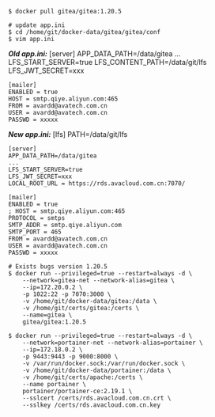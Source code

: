 <!--
@author: harold.duan
@date: 23-11-02
@memo: Notes logging
-->

```
$ docker pull gitea/gitea:1.20.5

# update app.ini
$ cd /home/git/docker-data/gitea/gitea/conf
$ vim app.ini
```

***Old app.ini:***
    [server]
    APP_DATA_PATH=/data/gitea
    ...
    LFS_START_SERVER=true
    LFS_CONTENT_PATH=/data/git/lfs
    LFS_JWT_SECRET=xxx

    [mailer]
    ENABLED = true
    HOST = smtp.qiye.aliyun.com:465
    FROM = avardd@avatech.com.cn
    USER = avardd@avatech.com.cn
    PASSWD = xxxxx

***New app.ini:***
    [lfs]
    PATH=/data/git/lfs

    [server]
    APP_DATA_PATH=/data/gitea
    ...
    LFS_START_SERVER=true
    LFS_JWT_SECRET=xxx
    LOCAL_ROOT_URL = https://rds.avacloud.com.cn:7070/

    [mailer]
    ENABLED = true
    ; HOST = smtp.qiye.aliyun.com:465
    PROTOCOL = smtps
    SMTP_ADDR = smtp.qiye.aliyun.com
    SMTP_PORT = 465
    FROM = avardd@avatech.com.cn
    USER = avardd@avatech.com.cn
    PASSWD = xxxxx

```
# Exists bugs version 1.20.5
$ docker run --privileged=true --restart=always -d \
    --network=gitea-net --network-alias=gitea \
    --ip=172.20.0.2 \
    -p 1022:22 -p 7070:3000 \
    -v /home/git/docker-data/gitea:/data \
    -v /home/git/certs/gitea:/certs \
    --name=gitea \
    gitea/gitea:1.20.5

$ docker run --privileged=true --restart=always -d \
    --network=portainer-net --network-alias=portainer \
    --ip=172.18.0.2 \
    -p 9443:9443 -p 9000:8000 \
    -v /var/run/docker.sock:/var/run/docker.sock \
    -v /home/git/docker-data/portainer:/data \
    -v /home/git/certs/apache:/certs \
    --name portainer \
    portainer/portainer-ce:2.19.1 \
    --sslcert /certs/rds.avacloud.com.cn.crt \
    --sslkey /certs/rds.avacloud.com.cn.key
```